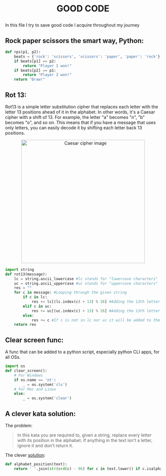 # <p align="center">GOOD CODE</p>

In this file I try to save good code I acquire throughout my journey

## Rock paper scissors the smart way, Python:

```python
def rps(p1, p2):
    beats = {'rock': 'scissors', 'scissors': 'paper', 'paper': 'rock'}
    if beats[p1] == p2:
        return "Player 1 won!"
    if beats[p2] == p1:
        return "Player 2 won!"
    return "Draw!"
```
## Rot 13:
Rot13 is a simple letter substitution cipher that replaces each letter with the letter 13 positions ahead of it in the alphabet. In other words, it's a Caesar cipher with a shift of 13. For example, the letter "a" becomes "n", "b" becomes "o", and so on. This means that if you have a message that uses only letters, you can easily decode it by shifting each letter back 13 positions.

<center>
  <img src="assets/caesar_cipher.gif" alt="Caesar cipher image" style="width: 400px; height: 400px; margin: 0 auto; display: block;">
</center>

```python
import string
def rot13(message):
    lc = string.ascii_lowercase #lc stands for "lowercase characters"
    uc = string.ascii_uppercase #uc stands for "uppercase characters"
    res = ""
    for c in message: #Looping through the given string
        if c in lc:
            res += lc[(lc.index(c) + 13) % 26] #Adding the 13th letter ahead of c to the result variable, if c is lowercase.
        elif c in uc:
            res += uc[(uc.index(c) + 13) % 26] #Adding the 13th letter ahead of c to the result variable, if c is uppercase.
        else:
            res += c #If c is not in lc nor uc it will be added to the result with no modification
    return res
```

## Clear screen func:
A func that can be added to a python script, especially python CLI apps, for all OSs.
```python
import os
def clear_screen():
    # For Windows
    if os.name == 'nt':
        _ = os.system('cls')
    # For Mac and Linux
    else:
        _ = os.system('clear')
```

## A clever kata solution:
The problem:  

> In this kata you are required to, given a string, replace every letter with its position in the alphabet. If anything in the text isn't a letter, ignore it and don't return it.

The clever [solution](https://www.codewars.com/kata/reviews/546f92300e7b08fe6100001c/groups/546f995f304c12f1e00002b2):

```python
def alphabet_position(text):
    return ' '.join(str(ord(c) - 96) for c in text.lower() if c.isalpha())
```